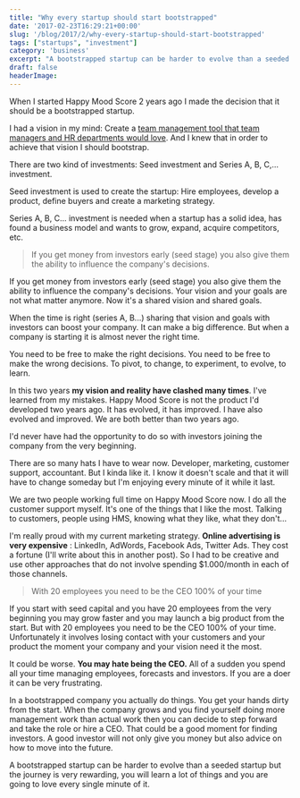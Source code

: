 ```yaml
---
title: "Why every startup should start bootstrapped"
date: '2017-02-23T16:29:21+00:00'
slug: '/blog/2017/2/why-every-startup-should-start-bootstrapped'
tags: ["startups", "investment"]
category: 'business'
excerpt: "A bootstrapped startup can be harder to evolve than a seeded startup but the journey is very rewarding, you will learn a lot of things and you are going to love every single minute of it."
draft: false
headerImage:
---
```

When I started Happy Mood Score 2 years ago I made the decision that it should be a bootstrapped startup.

I had a vision in my mind: Create a [team management tool that team managers and HR departments would love](https://www.happymoodscore.com/). And I knew that in order to achieve that vision I should bootstrap.

There are two kind of investments: Seed investment and Series A, B, C,... investment.

Seed investment is used to create the startup: Hire employees, develop a product, define buyers and create a marketing strategy.

Series A, B, C... investment is needed when a startup has a solid idea, has found a business model and wants to grow, expand, acquire competitors, etc.

> If you get money from investors early (seed stage) you also give them the ability to influence the company's decisions.

If you get money from investors early (seed stage) you also give them the ability to influence the company's decisions. Your vision and your goals are not what matter anymore. Now it's a shared vision and shared goals.

When the time is right (series A, B...) sharing that vision and goals with investors can boost your company. It can make a big difference. But when a company is starting it is almost never the right time.

You need to be free to make the right decisions. You need to be free to make the wrong decisions. To pivot, to change, to experiment, to evolve, to learn.

In this two years **my vision and reality have clashed many times**. I've learned from my mistakes. Happy Mood Score is not the product I'd developed two years ago. It has evolved, it has improved. I have also evolved and improved. We are both better than two years ago.

I'd never have had the opportunity to do so with investors joining the company from the very beginning.

There are so many hats I have to wear now. Developer, marketing, customer support, accountant. But I kinda like it. I know it doesn't scale and that it will have to change someday but I'm enjoying every minute of it while it last.

We are two people working full time on Happy Mood Score now. I do all the customer support myself. It's one of the things that I like the most. Talking to customers, people using HMS, knowing what they like, what they don't...

I'm really proud with my current marketing strategy. **Online advertising is very expensive** : LinkedIn, AdWords, Facebook Ads, Twitter Ads. They cost a fortune (I'll write about this in another post). So I had to be creative and use other approaches that do not involve spending $1.000/month in each of those channels.

> With 20 employees you need to be the CEO 100% of your time

If you start with seed capital and you have 20 employees from the very beginning you may grow faster and you may launch a big product from the start. But with 20 employees you need to be the CEO 100% of your time. Unfortunately it involves losing contact with your customers and your product the moment your company and your vision need it the most.

It could be worse. **You may hate being the CEO.** All of a sudden you spend all your time managing employees, forecasts and investors. If you are a doer it can be very frustrating.

In a bootstrapped company you actually do things. You get your hands dirty from the start. When the company grows and you find yourself doing more management work than actual work then you can decide to step forward and take the role or hire a CEO. That could be a good moment for finding investors. A good investor will not only give you money but also advice on how to move into the future.

A bootstrapped startup can be harder to evolve than a seeded startup but the journey is very rewarding, you will learn a lot of things and you are going to love every single minute of it.
